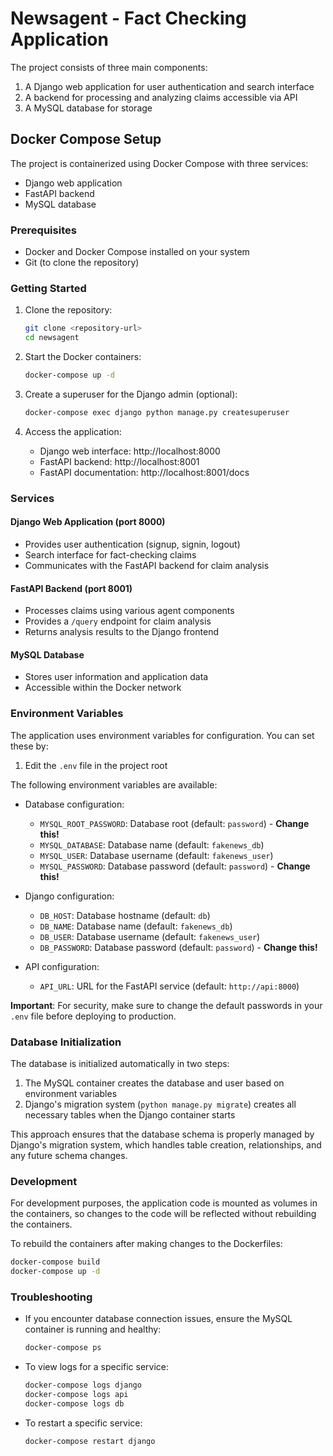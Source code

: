 # Newsagent - Fact Checking Application

The project consists of three main components:
1. A Django web application for user authentication and search interface
2. A backend for processing and analyzing claims accessible via API
3. A MySQL database for storage

## Docker Compose Setup

The project is containerized using Docker Compose with three services:
- Django web application
- FastAPI backend
- MySQL database

### Prerequisites

- Docker and Docker Compose installed on your system
- Git (to clone the repository)

### Getting Started

1. Clone the repository:
   ```bash
   git clone <repository-url>
   cd newsagent
   ```

2. Start the Docker containers:
   ```bash
   docker-compose up -d
   ```

3. Create a superuser for the Django admin (optional):
   ```bash
   docker-compose exec django python manage.py createsuperuser
   ```

4. Access the application:
   - Django web interface: http://localhost:8000
   - FastAPI backend: http://localhost:8001
   - FastAPI documentation: http://localhost:8001/docs

### Services

#### Django Web Application (port 8000)
- Provides user authentication (signup, signin, logout)
- Search interface for fact-checking claims
- Communicates with the FastAPI backend for claim analysis

#### FastAPI Backend (port 8001)
- Processes claims using various agent components
- Provides a `/query` endpoint for claim analysis
- Returns analysis results to the Django frontend

#### MySQL Database
- Stores user information and application data
- Accessible within the Docker network

### Environment Variables

The application uses environment variables for configuration. You can set these by:

1. Edit the `.env` file in the project root

The following environment variables are available:

- Database configuration:
  - `MYSQL_ROOT_PASSWORD`: Database root (default: `password`) - **Change this!**
  - `MYSQL_DATABASE`: Database name (default: `fakenews_db`)
  - `MYSQL_USER`: Database username (default: `fakenews_user`)
  - `MYSQL_PASSWORD`: Database password (default: `password`) - **Change this!**

- Django configuration:
  - `DB_HOST`: Database hostname (default: `db`)
  - `DB_NAME`: Database name (default: `fakenews_db`)
  - `DB_USER`: Database username (default: `fakenews_user`)
  - `DB_PASSWORD`: Database password (default: `password`) - **Change this!**

- API configuration:
  - `API_URL`: URL for the FastAPI service (default: `http://api:8000`)

**Important**: For security, make sure to change the default passwords in your `.env` file before deploying to production.

### Database Initialization

The database is initialized automatically in two steps:

1. The MySQL container creates the database and user based on environment variables
2. Django's migration system (`python manage.py migrate`) creates all necessary tables when the Django container starts

This approach ensures that the database schema is properly managed by Django's migration system, which handles table creation, relationships, and any future schema changes.

### Development

For development purposes, the application code is mounted as volumes in the containers, so changes to the code will be reflected without rebuilding the containers.

To rebuild the containers after making changes to the Dockerfiles:
```bash
docker-compose build
docker-compose up -d
```

### Troubleshooting

- If you encounter database connection issues, ensure the MySQL container is running and healthy:
  ```bash
  docker-compose ps
  ```

- To view logs for a specific service:
  ```bash
  docker-compose logs django
  docker-compose logs api
  docker-compose logs db
  ```

- To restart a specific service:
  ```bash
  docker-compose restart django
  ```
